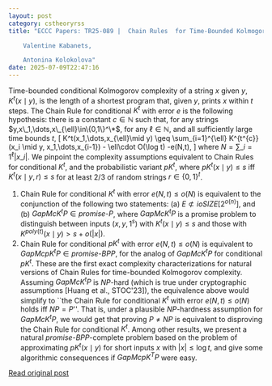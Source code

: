 ```yaml
---
layout: post
category: cstheoryrss
title: "ECCC Papers: TR25-089 |  Chain Rules  for Time-Bounded Kolmogorov Complexity | 

	Valentine Kabanets, 

	Antonina Kolokolova"
date: 2025-07-09T22:47:16
---
```


Time-bounded conditional Kolmogorov complexity of a string $x$ given $y$, $K^t(x\mid y)$, is the length of a shortest program that, given $y$, prints $x$ within $t$ steps. The Chain Rule for conditional $K^t$ with error $e$ is the following hypothesis: there is a constant $c\in\mathbb{N}$ such that, for any strings $y,x\_1,\dots,x\_{\ell}\in\{0,1\}^\*$, for any $\ell\in\mathbb{N}$, and all sufficiently large time bounds $t$,
\[
K^t(x\_1,\dots,x\_{\ell}\mid y) \geq \sum\_{i=1}^{\ell} K^{t^{c}}(x\_i \mid y, x\_1,\dots,x\_{i-1}) - \ell\cdot O(\log t) -e(N,t),
\]
where $N=\sum\_{i=1}^{\ell} |x\_i|$.
We pinpoint the complexity assumptions equivalent to Chain Rules for conditional $K^t$, and the probabilistic variant $pK^t$, where $pK^t(x\mid y)\leq s$ iff $K^t(x\mid y,r)\leq s$ for at least $2/3$ of random strings $r\in\{0,1\}^t$.
1. Chain Rule for conditional $K^t$ with error $e(N,t)\leq o(N)$ is equivalent to the conjunction of the following two statements:
(a) $E\not\subset io SIZE[2^{o(n)}]$, and
(b) $Gap McK^tP\in promise\text{-} P$, where $Gap McK^tP$ is a promise problem to distinguish between inputs $(x,y,1^s)$ with $K^t(x\mid y)\leq s$ and those with $K^{poly(t)}(x\mid y)> s + o(|x|)$.
2. Chain Rule for conditional $pK^t$ with error $e(N,t)\leq o(N)$ is equivalent to $Gap McpK^tP\in promise\text{-} BPP$, for the analog of $Gap McK^tP$ for conditional $pK^t$.
These are the first exact complexity characterizations for natural versions of Chain Rules for time-bounded Kolmogorov complexity.
Assuming $Gap McK^tP$ is $NP$-hard (which is true under cryptographic assumptions [Huang et al., STOC'23]), the equivalence above would simplify to ``the Chain Rule for conditional $K^t$ with error $e(N,t)\leq o(N)$ holds iff $NP=P$''. That is, under a plausible $NP$-hardness assumption for $Gap McK^tP$, we would get that proving $P\neq NP$ is equivalent to disproving the Chain Rule for conditional $K^t$.
Among other results, we present a natural $promise\text{-} BPP$-complete problem based on the problem of approximating $pK^t(x\mid y)$ for short inputs $x$ with $|x|\leq \log t$, and give some algorithmic consequences if $Gap McpK^TP$ were easy.

[Read original post](https://eccc.weizmann.ac.il/report/2025/089)
